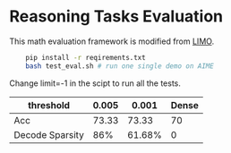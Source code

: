 # Reasoning Tasks Evaluation


This math evaluation framework is modified from [LIMO](https://github.com/GAIR-NLP/LIMO/blob/main/eval). 

```bash
    pip install -r reqirements.txt
    bash test_eval.sh # run one single demo on AIME
```
Change limit=-1 in the scipt to run all the tests.

| threshold| 0.005  | 0.001 | Dense |
|----------|--------|-------|-------|
| Acc      | 73.33  | 73.33 | 70    |
| Decode Sparsity | 86%    | 61.68%| 0     |